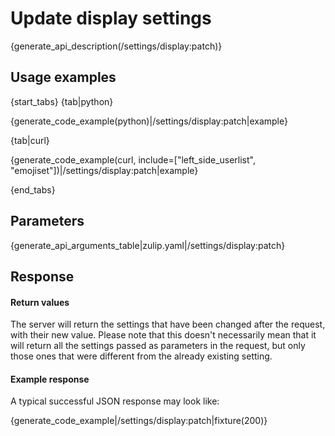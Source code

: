 # Update display settings

{generate_api_description(/settings/display:patch)}

## Usage examples

{start_tabs}
{tab|python}

{generate_code_example(python)|/settings/display:patch|example}

{tab|curl}

{generate_code_example(curl, include=["left_side_userlist", "emojiset"])|/settings/display:patch|example}

{end_tabs}

## Parameters

{generate_api_arguments_table|zulip.yaml|/settings/display:patch}

## Response

#### Return values

The server will return the settings that have been changed after the request,
with their new value. Please note that this doesn't necessarily mean that it
will return all the settings passed as parameters in the request, but only
those ones that were different from the already existing setting.

#### Example response

A typical successful JSON response may look like:

{generate_code_example|/settings/display:patch|fixture(200)}
